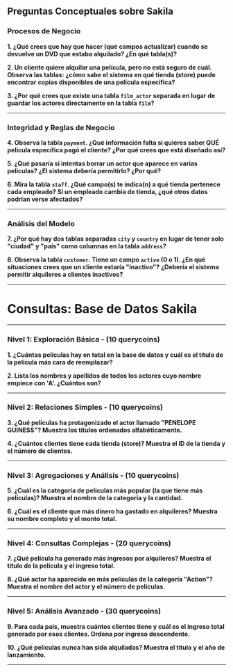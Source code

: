 ## Preguntas Conceptuales sobre Sakila

### **Procesos de Negocio**

**1. ¿Qué crees que hay que hacer (qué campos actualizar) cuando se devuelve un DVD que estaba alquilado? ¿En qué tabla(s)?**

**2. Un cliente quiere alquilar una película, pero no está seguro de cuál. Observa las tablas: ¿cómo sabe el sistema en qué tienda (store) puede encontrar copias disponibles de una película específica?**

**3. ¿Por qué crees que existe una tabla `film_actor` separada en lugar de guardar los actores directamente en la tabla `film`?**

---

### **Integridad y Reglas de Negocio**

**4. Observa la tabla `payment`. ¿Qué información falta si quieres saber QUÉ película específica pagó el cliente? ¿Por qué crees que está diseñado así?**


**5. ¿Qué pasaría si intentas borrar un actor que aparece en varias películas? ¿El sistema debería permitirlo? ¿Por qué?**


**6. Mira la tabla `staff`. ¿Qué campo(s) te indica(n) a qué tienda pertenece cada empleado? Si un empleado cambia de tienda, ¿qué otros datos podrían verse afectados?**

---

### **Análisis del Modelo**

**7. ¿Por qué hay dos tablas separadas `city` y `country` en lugar de tener solo "ciudad" y "país" como columnas en la tabla `address`?**

**8. Observa la tabla `customer`. Tiene un campo `active` (0 o 1). ¿En qué situaciones crees que un cliente estaría "inactivo"? ¿Debería el sistema permitir alquileres a clientes inactivos?**

---
# Consultas: Base de Datos Sakila

---

### **Nivel 1: Exploración Básica** - (10 querycoins)

**1. ¿Cuántas películas hay en total en la base de datos y cuál es el título de la película más cara de reemplazar?**


**2. Lista los nombres y apellidos de todos los actores cuyo nombre empiece con 'A'. ¿Cuántos son?**


---

### **Nivel 2: Relaciones Simples** - (10 querycoins)

**3. ¿Qué películas ha protagonizado el actor llamado "PENELOPE GUINESS"? Muestra los títulos ordenados alfabéticamente.**


**4. ¿Cuántos clientes tiene cada tienda (store)? Muestra el ID de la tienda y el número de clientes.**

---

### **Nivel 3: Agregaciones y Análisis** - (10 querycoins)

**5. ¿Cuál es la categoría de películas más popular (la que tiene más películas)? Muestra el nombre de la categoría y la cantidad.**


**6. ¿Cuál es el cliente que más dinero ha gastado en alquileres? Muestra su nombre completo y el monto total.**


---

### **Nivel 4: Consultas Complejas** - (20 querycoins)

**7. ¿Qué película ha generado más ingresos por alquileres? Muestra el título de la película y el ingreso total.**


**8. ¿Qué actor ha aparecido en más películas de la categoría "Action"? Muestra el nombre del actor y el número de películas.**


---

### **Nivel 5: Análisis Avanzado** - (30 querycoins)

**9. Para cada país, muestra cuántos clientes tiene y cuál es el ingreso total generado por esos clientes. Ordena por ingreso descendente.**


**10. ¿Qué películas nunca han sido alquiladas? Muestra el título y el año de lanzamiento.**


---
